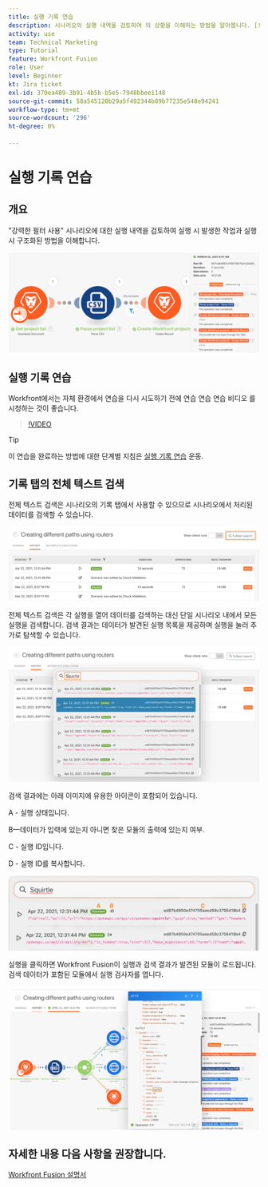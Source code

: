 ```yaml
---
title: 실행 기록 연습
description: 시나리오의 실행 내역을 검토하여 의 상황을 이해하는 방법을 알아봅니다. [!DNL Adobe Workfront Fusion].
activity: use
team: Technical Marketing
type: Tutorial
feature: Workfront Fusion
role: User
level: Beginner
kt: Jira ticket
exl-id: 370ea489-3b91-4b5b-b5e5-7948bbee1148
source-git-commit: 58a545120b29a5f492344b89b77235e548e94241
workflow-type: tm+mt
source-wordcount: '296'
ht-degree: 0%

---
```


# 실행 기록 연습

## 개요

&quot;강력한 필터 사용&quot; 시나리오에 대한 실행 내역을 검토하여 실행 시 발생한 작업과 실행 시 구조화된 방법을 이해합니다.

![Fusion 시나리오의 실행 기록 이미지](assets/execution-history-and-scheduling-1.png)

## 실행 기록 연습

Workfront에서는 자체 환경에서 연습을 다시 시도하기 전에 연습 연습 연습 비디오 를 시청하는 것이 좋습니다.

>[!VIDEO](https://video.tv.adobe.com/v/335283/?quality=12)

>[!TIP]
>
>이 연습을 완료하는 방법에 대한 단계별 지침은 [실행 기록 연습](https://experienceleague.adobe.com/docs/workfront-learn/tutorials-workfront/fusion/exercises/execution-history.html?lang=en) 운동.

## 기록 탭의 전체 텍스트 검색

전체 텍스트 검색은 시나리오의 기록 탭에서 사용할 수 있으므로 시나리오에서 처리된 데이터를 검색할 수 있습니다.

![실행 기록 검색 이미지](assets/execution-history-and-scheduling-2.png)

전체 텍스트 검색은 각 실행을 열어 데이터를 검색하는 대신 단일 시나리오 내에서 모든 실행을 검색합니다. 검색 결과는 데이터가 발견된 실행 목록을 제공하며 실행을 눌러 추가로 탐색할 수 있습니다.

![실행 기록 검색 이미지](assets/execution-history-and-scheduling-3.png)

검색 결과에는 아래 이미지에 유용한 아이콘이 포함되어 있습니다.

A - 실행 상태입니다.

B—데이터가 입력에 있는지 아니면 찾은 모듈의 출력에 있는지 여부.

C - 실행 ID입니다.

D - 실행 ID를 복사합니다.

![실행 기록 검색 결과의 이미지](assets/execution-history-and-scheduling-4.png)

실행을 클릭하면 Workfront Fusion이 실행과 검색 결과가 발견된 모듈이 로드됩니다. 검색 데이터가 포함된 모듈에서 실행 검사자를 엽니다.

![실행 기록 링크의 이미지](assets/execution-history-and-scheduling-5.png)


## 자세한 내용 다음 사항을 권장합니다.

[Workfront Fusion 설명서](https://experienceleague.adobe.com/docs/workfront/using/adobe-workfront-fusion/workfront-fusion-2.html?lang=en)
